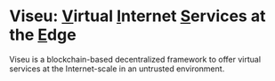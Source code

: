 # Viseu: <ins>V</ins>irtual <ins>I</ins>nternet <ins>S</ins>ervices at the <ins>E</ins>dge

Viseu is a blockchain-based decentralized framework to offer virtual services at the Internet-scale in an untrusted environment.
